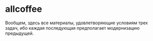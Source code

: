 # allcoffee
Вообщем, здесь все материалы, удовлетворяющие условиям трех задач, ибо каждая последующая предполагает модернизацию предыдущей.
